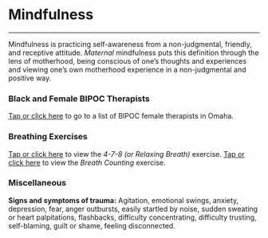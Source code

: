 # Mindfulness
---
Mindfulness is practicing self-awareness from a non-judgmental, friendly, and receptive attitude. *Maternal* mindfulness puts this definition through the lens of motherhood, being conscious of one’s thoughts and experiences and viewing one’s own motherhood experience in a non-judgmental and positive way.

### Black and Female BIPOC Therapists
[Tap or click here]() to go to a list of BIPOC female therapists in Omaha.

### Breathing Exercises
[Tap or click here]() to view the *4-7-8 (or Relaxing Breath)* exercise.
[Tap or click here]() to view the *Breath Counting* exercise.

### Miscellaneous
**Signs and symptoms of trauma:** Agitation, emotional swings, anxiety, depression, fear, anger outbursts, easily startled by noise, sudden sweating or heart palpitations, flashbacks, difficulty concentrating, difficulty trusting, self-blaming, guilt or shame, feeling disconnected.